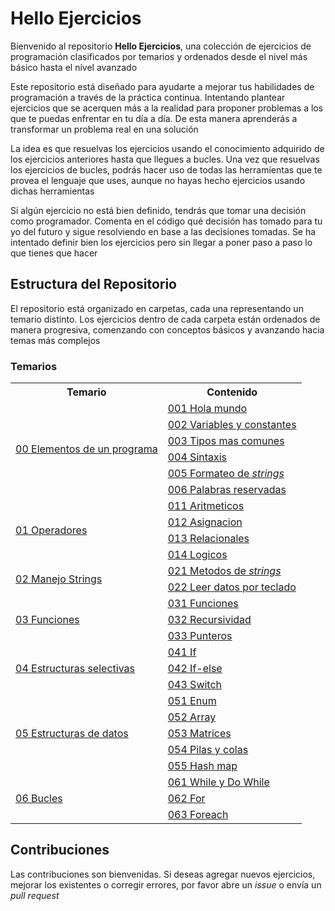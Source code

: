 # Hello Ejercicios

Bienvenido al repositorio **Hello Ejercicios**, una colección de ejercicios de programación clasificados por temarios y ordenados desde el nivel más básico hasta el nivel avanzado

Este repositorio está diseñado para ayudarte a mejorar tus habilidades de programación a través de la práctica continua. Intentando plantear ejercicios que se acerquen más a la realidad para proponer problemas a los que te puedas enfrentar en tu día a día. De esta manera aprenderás a transformar un problema real en una solución

La idea es que resuelvas los ejercicios usando el conocimiento adquirido de los ejercicios anteriores hasta que llegues a bucles. Una vez que resuelvas los ejercicios de bucles, podrás hacer uso de todas las herramientas que te provea el lenguaje que uses, aunque no hayas hecho ejercicios usando dichas herramientas

Si algún ejercicio no está bien definido, tendrás que tomar una decisión como programador. Comenta en el código qué decisión has tomado para tu yo del futuro y sigue resolviendo en base a las decisiones tomadas. Se ha intentado definir bien los ejercicios pero sin llegar a poner paso a paso lo que tienes que hacer

## Estructura del Repositorio

El repositorio está organizado en carpetas, cada una representando un temario distinto. Los ejercicios dentro de cada carpeta están ordenados de manera progresiva, comenzando con conceptos básicos y avanzando hacia temas más complejos

### Temarios

<table>
  <tr>
    <th>Temario</th>
    <th>Contenido</th>
  </tr>
  <tr>
    <td rowspan="6"><a href="./00%20Elementos%20de%20un%20programa">00 Elementos de un programa</a></td>
    <td><a href="./00%20Elementos%20de%20un%20programa/001%20Hola%20Mundo.md">001 Hola mundo</a></td>
  </tr>
  <tr>
    <td><a href="./00%20Elementos%20de%20un%20programa/002%20Variables%20y%20constantes.md">002 Variables y constantes</a></td>
  </tr>
  <tr>
    <td><a href="./00%20Elementos%20de%20un%20programa/003%20Tipos%20mas%20comunes.md">003 Tipos mas comunes</a></td>
  </tr>
  <tr>
    <td><a href="./00%20Elementos%20de%20un%20programa/004%20Sintaxis.md">004 Sintaxis</a></td>
  </tr>
  <tr>
    <td><a href="./00%20Elementos%20de%20un%20programa/005%20Formateo%20de%20strings.md">005 Formateo de <i>strings</i></a></td>
  </tr>
  <tr>
    <td><a href="./00%20Elementos%20de%20un%20programa/006%20Palabras%20reservadas.md">006 Palabras reservadas</a></td>
  </tr>

  <tr>
    <td rowspan="4"><a href="./01%20Operadores">01 Operadores</a></td>
    <td><a href="./01%20Operadores/011%20Aritmeticos.md">011 Aritmeticos</a></td>
  </tr>
  <tr>
    <td><a href="./01%20Operadores/012%20Asignacion.md">012 Asignacion</a></td>
  </tr>
  <tr>
    <td><a href="./01%20Operadores/013%20Relacionales.md">013 Relacionales</a></td>
  </tr>
  <tr>
    <td><a href="./01%20Operadores/014%20Logicos.md">014 Logicos</a></td>
  </tr>

  <tr>
    <td rowspan="2"><a href="./02%20Manejo%20Strings">02 Manejo Strings</a></td>
    <td><a href="./02%20Manejo%20Strings/021%20Metodos%20de%20strings.md">021 Metodos de <i>strings</i></a></td>
  </tr>
  <tr>
    <td><a href="./02%20Manejo%20Strings/022%20Leer%20datos%20por%20teclado.md">022 Leer datos por teclado</a></td>
  </tr>

  <tr>
    <td rowspan="3"><a href="./03%20Funciones">03 Funciones</a></td>
    <td><a href="./03%20Funciones/031%20Funciones.md">031 Funciones</a></td>
  </tr>
  <tr>
    <td><a href="./03%20Funciones/032%20Recursividad.md">032 Recursividad</a></td>
  </tr>
  <tr>
    <td><a href="./03%20Funciones/033%20Punteros.md">033 Punteros</a></td>
  </tr>

  <tr>
    <td rowspan="3"><a href="./04%20Estructuras%20selectivas">04 Estructuras selectivas</a></td>
    <td><a href="./04%20Estructuras%20selectivas/041%20If.md">041 If</a></td>
  </tr>
  <tr>
    <td><a href="./04%20Estructuras%20selectivas/042%20If-else.md">042 If-else</a></td>
  </tr>
  <tr>
    <td><a href="./04%20Estructuras%20selectivas/043%20Switch.md">043 Switch</a></td>
  </tr>

  <tr>
    <td rowspan="5"><a href="./05%20Estructuras%20de%20datos">05 Estructuras de datos</a></td>
    <td><a href="./05%20Estructuras%20de%20datos/051%20Enum.md">051 Enum</a></td>
  </tr>
  <tr>
    <td><a href="./05%20Estructuras%20de%20datos/052%20Array.md">052 Array</a></td>
  </tr>
  <tr>
    <td><a href="./05%20Estructuras%20de%20datos/053%20Matrices.md">053 Matrices</a></td>
  </tr>
  <tr>
    <td><a href="./05%20Estructuras%20de%20datos/054%20Pilas%20y%20Colas.md">054 Pilas y colas</a></td>
  </tr>
  <tr>
    <td><a href="./05%20Estructuras%20de%20datos/055%20Hash%20map.md">055 Hash map</a></td>
  </tr>

  <tr>
    <td rowspan="3"><a href="./06%20Bucles">06 Bucles</a></td>
    <td><a href="./06%20Bucles/061%20While%20y%20Do%20While.md">061 While y Do While</a></td>
  </tr>
  <tr>
    <td><a href="./06%20Bucles/062%20For.md">062 For</a></td>
  </tr>
  <tr>
    <td><a href="./06%20Bucles/063%20Foreach.md">063 Foreach</a></td>
  </tr>
</table>

## Contribuciones
Las contribuciones son bienvenidas. Si deseas agregar nuevos ejercicios, mejorar los existentes o corregir errores, por favor abre un _issue_ o envía un _pull request_